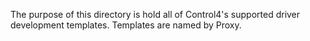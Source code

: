 The purpose of this directory is hold all of Control4's supported driver development templates. Templates are named by Proxy.
